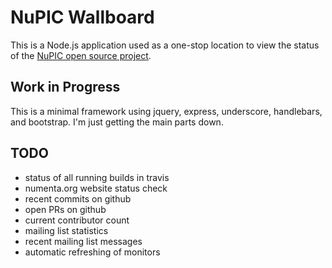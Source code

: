 # NuPIC Wallboard

This is a Node.js application used as a one-stop location to view the status of the [NuPIC open source project](http://numenta.org/nupic.html).

## Work in Progress

This is a minimal framework using jquery, express, underscore, handlebars, and bootstrap. I'm just getting the main parts down.

## TODO

- status of all running builds in travis
- numenta.org website status check
- recent commits on github
- open PRs on github
- current contributor count
- mailing list statistics
- recent mailing list messages
- automatic refreshing of monitors